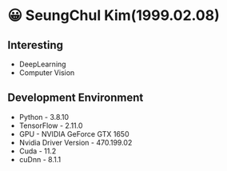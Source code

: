 # 😀 SeungChul Kim(1999.02.08)

## Interesting
- DeepLearning
- Computer Vision

## Development Environment
- Python - 3.8.10
- TensorFlow - 2.11.0
- GPU - NVIDIA GeForce GTX 1650
- Nvidia Driver Version - 470.199.02
- Cuda - 11.2
- cuDnn - 8.1.1
